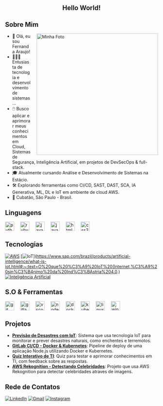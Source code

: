 <h2 align="center">Hello World!</h2>

## Sobre Mim

<div>
  <img src="https://www.shutterstock.com/shutterstock/videos/1108397841/thumb/1.jpg?ip=x480" alt="Minha Foto" width="400" align="right" style="margin-left: 20px;" />
  <ul>
    <li>👋 Olá, eu sou Fernanda Araujo!</li>
    <li>👩🏻‍💻 Entusiasta de tecnologia e desenvolvimento de sistemas...</li>
    <li>🖱️ Busco aplicar e aprimorar meus conhecimentos em Cloud, Sistemas de Segurança, Inteligência Artificial, em projetos de DevSecOps & full-stack.</li>
    <li>🎓 Atualmente cursando Análise e Desenvolvimento de Sistemas na Estácio.</li>
    <li>🛠️ Explorando ferramentas como CI/CD, SAST, DAST, SCA, IA Generativa, ML, DL e IoT em ambiente de cloud AWS.</li>
    <li>📍 Cubatão, São Paulo - Brasil.</li>
  </ul>
</div>

## Linguagens
<div align="left">
  <img src="https://cdn.jsdelivr.net/gh/devicons/devicon/icons/python/python-original.svg" height="30" alt="python logo"  />
  <img width="12" />
  <img src="https://cdn.jsdelivr.net/gh/devicons/devicon/icons/ruby/ruby-original.svg" height="30" alt="ruby logo"  />
  <img width="12" />
  <img src="https://cdn.jsdelivr.net/gh/devicons/devicon/icons/java/java-original.svg" height="30" alt="java logo"  />
  <img width="12" />
  <img src="https://skillicons.dev/icons?i=js" height="30" alt="javascript logo"  />
  <img width="12" />
  <img src="https://skillicons.dev/icons?i=html" height="30" alt="html5 logo"  />
  <img width="12" />
  <img src="https://skillicons.dev/icons?i=css" height="30" alt="css3 logo"  />
  <img width="12" />
</div>

## Tecnologias

[![AWS](https://img.shields.io/badge/AWS-FFC0CB?style=for-the-badge&logo=cloud&logoColor=black)](https://aws.amazon.com/pt/what-is-aws/)
[![IoT](https://img.shields.io/badge/IoT-FFC0CB?style=for-the-badge&logo=wifi&logoColor=black)](https://www.sap.com/brazil/products/artificial-intelligence/what-is-iot.html#:~:text=O%20que%20%C3%A9%20IoT%20(Internet,%C3%A9%20sin%C3%B4nimo%20da%20Ind%C3%BAstria%204.0.)
[![Inteligência Artificial](https://img.shields.io/badge/Intelig%C3%AAncia%20Artificial-FFC0CB?style=for-the-badge&logo=brain&logoColor=black)](https://www.google.com/search?q=intelig%C3%AAncia+artificial&oq=I+&gs_lcrp=EgZjaHJvbWUqBggCEEUYOzIGCAAQRRg5MgYIARBFGDsyBggCEEUYOzINCAMQABiDARixAxiABDINCAQQABiDARixAxiABDIHCAUQABiABDIGCAYQRRg8MgYIBxBFGDzSAQgyOTMxajBqNKgCALACAQ&sourceid=chrome&ie=UTF-8)


## S.O & Ferramentas
<div align="left">
  <img src="https://cdn.jsdelivr.net/gh/devicons/devicon/icons/git/git-original.svg" height="30" alt="git logo"  />
  <img width="12" />
  <img src="https://cdn.jsdelivr.net/gh/devicons/devicon/icons/gitlab/gitlab-original.svg" height="30" alt="gitlab logo"  />
  <img width="12" />
  <img src="https://cdn.jsdelivr.net/gh/devicons/devicon/icons/vscode/vscode-original.svg" height="30" alt="vscode logo"  />
  <img width="12" />
  <img src="https://cdn.jsdelivr.net/gh/devicons/devicon/icons/nodejs/nodejs-original.svg" height="30" alt="nodejs logo"  />
  <img width="12" />
  <img src="https://cdn.jsdelivr.net/gh/devicons/devicon/icons/docker/docker-original.svg" height="30" alt="docker logo"  />
  <img width="12" />
  <img src="https://cdn.simpleicons.org/kubernetes/326CE5" height="30" alt="kubernetes logo"  />
  <img width="12" />
  <img src="https://cdn.jsdelivr.net/gh/devicons/devicon/icons/linux/linux-original.svg" height="30" alt="linux logo"  />
  <img width="12" />
  <img src="https://cdn.jsdelivr.net/gh/devicons/devicon/icons/windows8/windows8-original.svg" height="30" alt="windows8 logo"  />
</div>

## Projetos 

- **[Previsão de Desastres com IoT](https://github.com/AraujoTech1/Projeto-IoT-Previsao-Desastres)**: Sistema que usa tecnologia IoT para monitorar e prever desastres naturais, como enchentes e terremotos.
- **[GitLab CI/CD - Docker & Kubernetes](https://github.com/AraujoTech1/GitLabCICD-Docker-Kubernetes)**: Pipeline de deploy de uma aplicação Node.js utilizando Docker e Kubernetes.
- **[Quiz Interativo de TI](https://github.com/AraujoTech1/quiz-interativo-ti)**: Quiz para testar e aprimorar conhecimentos em TI, com feedback sobre as respostas.
- **[AWS Rekognition - Detectando Celebridades](https://github.com/AraujoTech1/aws-rekognition-detectando-celebridades)**: Projeto que usa AWS Rekognition para detectar celebridades atraves de imagens.

## Rede de Contatos

[![LinkedIn](https://img.shields.io/badge/LinkedIn-9370DB?style=for-the-badge&logo=linkedin&logoColor=white)](https://www.linkedin.com/in/fernandaaraujo1)
[![Gmail](https://img.shields.io/badge/Gmail-9370DB?style=for-the-badge&logo=gmail&logoColor=white)](mailto:xfernandaaraujo@gmail.com)
[![Instagram](https://img.shields.io/badge/Instagram-9370DB?style=for-the-badge&logo=instagram&logoColor=white)](https://www.instagram.com/AraujoTech1)

